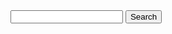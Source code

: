 <script src="sitesearch.js"></script>
<form action="https://www.google.com/search" method="get" onSubmit="Gsitesearch(this)">
<input name="q" type="hidden" />
<input name="qfront" type="text" style="width: 180px" /> <input type="submit" value="Search" />
</form>
<br>